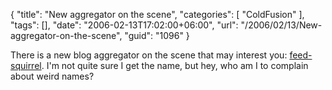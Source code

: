 {
	"title": "New aggregator on the scene",
	"categories": [
		"ColdFusion"
	],
	"tags": [],
	"date": "2006-02-13T17:02:00+06:00",
	"url": "/2006/02/13/New-aggregator-on-the-scene",
	"guid": "1096"
}

There is a new blog aggregator on the scene that may interest you: <a href="http://www.feed-squirrel.com/">feed-squirrel</a>. I'm not quite sure I get the name, but hey, who am I to complain about weird names?